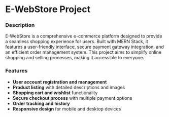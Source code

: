# E-WebStore Project

### Description

E-WebStore is a comprehensive e-commerce platform designed to provide a seamless shopping experience for users. Built with MERN Stack, it features a user-friendly interface, secure payment gateway integration, and an efficient order management system. This project aims to simplify online shopping and selling processes, making it accessible to everyone.

### Features

- **User account registration and management**
- **Product listing** with detailed descriptions and images
- **Shopping cart and wishlist** functionality
- **Secure checkout process** with multiple payment options
- **Order tracking and history**
- **Responsive design** for mobile and desktop devices



